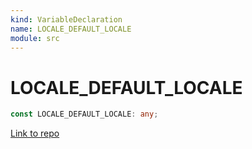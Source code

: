 ```yaml
---
kind: VariableDeclaration
name: LOCALE_DEFAULT_LOCALE
module: src
---
```


# LOCALE_DEFAULT_LOCALE

```ts
const LOCALE_DEFAULT_LOCALE: any;
```

[Link to repo](https://github.com/ngneat/transloco/blob/master/projects/ngneat/transloco-locale/src/lib/transloco-locale.config.ts#L35-L35)
